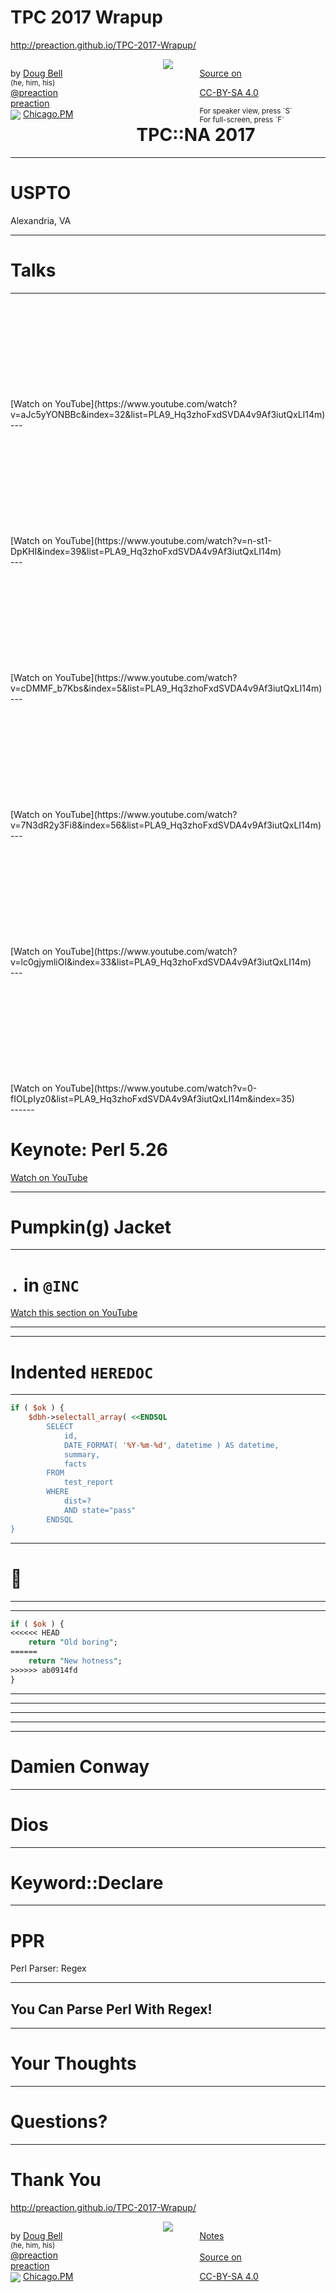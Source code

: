
# TPC 2017 Wrapup

<http://preaction.github.io/TPC-2017-Wrapup/>

<div style="width: 40%; float: left">

by [Doug Bell](http://preaction.me)  
<small>(he, him, his)</small>  
[<i class="fa fa-twitter"></i> @preaction](http://twitter.com/preaction)  
[<i class="fa fa-github"></i> preaction](http://github.com/preaction)  
<img src="http://chicago.pm.org/theme/images/chicagopm-small.png" style="border: none; vertical-align: middle" />
[Chicago.PM](http://chicago.pm.org)  

</div>
<div style="width: 20%; float: left; text-align: center">
<img src="http://preaction.me/images/avatar-small.jpg" style="display: inline-block; max-width: 100%"/>
</div>
<div style="width: 40%; float: left">

[Source on <i class="fa fa-github"></i>](https://github.com/preaction/TPC-2017-Wrapup/)  

[CC-BY-SA 4.0](https://creativecommons.org/licenses/by-sa/4.0/legalcode)  

<small>
For speaker view, press `S`<br/>
For full-screen, press `F`
</small>
</div>

------
<!-- .slide: data-background-image="images/t-shirt.jpg" data-background-size="contain" data-background-position="center" data-background-repeat="no-repeat" data-background="#000" -->

# TPC::NA 2017

---
<!-- .slide: data-background-image="images/uspto-madison-room.jpg" data-background-size="contain" data-background-position="center" data-background-repeat="no-repeat" data-background="#000" -->

# USPTO

Alexandria, VA

------

# Talks

---

<!-- .slide: data-background-image="images/talk-joel-house.png" data-background-size="contain" data-background-position="center" data-background-repeat="no-repeat" data-background="#000" -->
<div data-markdown style="margin-top: 12em">
[Watch on YouTube](https://www.youtube.com/watch?v=aJc5yYONBBc&index=32&list=PLA9_Hq3zhoFxdSVDA4v9Af3iutQxLI14m)
</div>
---

<!-- .slide: data-background-image="images/talk-swift.png" data-background-size="contain" data-background-position="center" data-background-repeat="no-repeat" data-background="#000" -->
<div data-markdown style="margin-top: 12em">
[Watch on
YouTube](https://www.youtube.com/watch?v=n-st1-DpKHI&index=39&list=PLA9_Hq3zhoFxdSVDA4v9Af3iutQxLI14m)
</div>
---

<!-- .slide: data-background-image="images/talk-dart.png" data-background-size="contain" data-background-position="center" data-background-repeat="no-repeat" data-background="#000" -->
<div data-markdown style="margin-top: 12em">
[Watch on YouTube](https://www.youtube.com/watch?v=cDMMF_b7Kbs&index=5&list=PLA9_Hq3zhoFxdSVDA4v9Af3iutQxLI14m)
</div>
---

<!-- .slide: data-background-image="images/talk-women.png" data-background-size="contain" data-background-position="center" data-background-repeat="no-repeat" data-background="#000" -->
<div data-markdown style="margin-top: 12em">
[Watch on YouTube](https://www.youtube.com/watch?v=7N3dR2y3Fi8&index=56&list=PLA9_Hq3zhoFxdSVDA4v9Af3iutQxLI14m)
</div>
---

<!-- .slide: data-background-image="images/talk-travel-ban.png" data-background-size="contain" data-background-position="center" data-background-repeat="no-repeat" data-background="#000" -->
<div data-markdown style="margin-top: 12em">
[Watch on YouTube](https://www.youtube.com/watch?v=lc0gjymliOI&index=33&list=PLA9_Hq3zhoFxdSVDA4v9Af3iutQxLI14m)
</div>
---

<!-- .slide: data-background-image="images/talk-election-rt.png" data-background-size="contain" data-background-position="center" data-background-repeat="no-repeat" data-background="#000" -->
<div data-markdown style="margin-top: 12em">
[Watch on YouTube](https://www.youtube.com/watch?v=0-fIOLpIyz0&list=PLA9_Hq3zhoFxdSVDA4v9Af3iutQxLI14m&index=35)
</div>
------

<!-- .slide: data-background-image="images/sawyer-keynote.jpg" data-background-size="contain" data-background-position="center" data-background-repeat="no-repeat" data-background="#000" -->

# Keynote: Perl 5.26

[Watch on YouTube](https://www.youtube.com/watch?v=SYmdef_WQsw&list=PLA9_Hq3zhoFxdSVDA4v9Af3iutQxLI14m&index=8)

---
<!-- .slide: data-background-image="images/sawyer-jacket.png" data-background-size="contain" data-background-position="center" data-background-repeat="no-repeat" data-background="#000" -->
<h1 class="fragment fade-in">Pumpkin(g) Jacket</h1>

---

# `.` in `@INC`

[Watch this section on YouTube](https://youtu.be/SYmdef_WQsw?t=9m28s)

---
<!-- .slide: data-background-image="images/sawyer-security.png" data-background-size="contain" data-background-position="center" data-background-repeat="no-repeat" data-background="#000" -->
---
<!-- .slide: data-background-image="images/sawyer-heredoc.png" data-background-size="contain" data-background-position="center" data-background-repeat="no-repeat" data-background="#000" -->

# Indented `HEREDOC`

---

```perl
if ( $ok ) {
    $dbh->selectall_array( <<ENDSQL
        SELECT
            id,
            DATE_FORMAT( '%Y-%m-%d', datetime ) AS datetime,
            summary,
            facts
        FROM
            test_report
        WHERE
            dist=?
            AND state="pass"
        ENDSQL
}
```

---
<!-- .slide: data-background-image="images/sawyer-avocado.png" data-background-size="contain" data-background-position="center" data-background-repeat="no-repeat" data-background="#000" -->

# 🤦

---
<!-- .slide: data-background-image="images/sawyer-diff.png" data-background-size="contain" data-background-position="center" data-background-repeat="no-repeat" data-background="#000" -->
---

```perl
if ( $ok ) {
<<<<<< HEAD
    return "Old boring";
======
    return "New hotness";
>>>>>> ab0914fd
}
```
---
<!-- .slide: data-background-image="images/sawyer-xx.png" data-background-size="contain" data-background-position="center" data-background-repeat="no-repeat" data-background="#000" -->
---
<!-- .slide: data-background-image="images/sawyer-refalias.png" data-background-size="contain" data-background-position="center" data-background-repeat="no-repeat" data-background="#000" -->
---
<!-- .slide: data-background-image="images/sawyer-scalar-hash.png" data-background-size="contain" data-background-position="center" data-background-repeat="no-repeat" data-background="#000" -->
---
<!-- .slide: data-background-image="images/sawyer-thanks.png" data-background-size="contain" data-background-position="center" data-background-repeat="no-repeat" data-background="#000" -->
------

# Damien Conway

---

# Dios

---

# Keyword::Declare

---

# PPR

Perl Parser: Regex

---

## You Can Parse Perl With Regex!

------

# Your Thoughts

------

# Questions?

---

# Thank You

<http://preaction.github.io/TPC-2017-Wrapup/>

<div style="width: 40%; float: left">

by [Doug Bell](http://preaction.me)  
<small>(he, him, his)</small>  
[<i class="fa fa-twitter"></i> @preaction](http://twitter.com/preaction)  
[<i class="fa fa-github"></i> preaction](http://github.com/preaction)  
<img src="http://chicago.pm.org/theme/images/chicagopm-small.png" style="border: none; vertical-align: middle" />
[Chicago.PM](http://chicago.pm.org)  

</div>
<div style="width: 20%; float: left; text-align: center">
<img src="http://preaction.me/images/avatar-small.jpg" style="display: inline-block; max-width: 100%"/>
</div>
<div style="width: 40%; float: left">

[<i class="fa fa-file-text-o"></i> Notes](https://github.com/preaction/TPC-2017-Wrapup/blob/master/NOTES.md)  
<small> </small>  
[Source on <i class="fa fa-github"></i>](https://github.com/preaction/TPC-2017-Wrapup/)  

[CC-BY-SA 4.0](https://creativecommons.org/licenses/by-sa/4.0/legalcode)  

</div>

